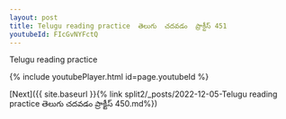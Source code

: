 ```yaml
---
layout: post
title: Telugu reading practice  తెలుగు  చదవడం  ప్రాక్టీస్ 451
youtubeId: FIcGvNYFctQ
---
```

 
 
Telugu reading practice
 
 
 
 
 


{% include youtubePlayer.html id=page.youtubeId %}
 
[Next]({{ site.baseurl }}{% link  split2/_posts/2022-12-05-Telugu reading practice  తెలుగు  చదవడం  ప్రాక్టీస్ 450.md%})
 
